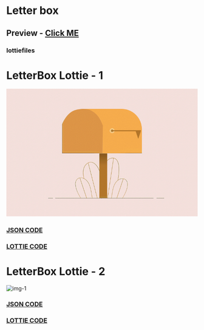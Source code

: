 # Letter box

## Preview - [Click ME](https://abrar1212.github.io/LOTTIEFILES/Letter%20Box/letter%20box.html)

### lottiefiles

# LetterBox Lottie - 1

![img-0](assets/Lottie_1.gif)

### [JSON CODE](./assets/Lottie_1/LetterBox.json)

### [LOTTIE CODE](./assets/Lottie_1/LetterBox.lottie)

# LetterBox Lottie - 2

![img-1](assets/Lottie_2.gif)

### [JSON CODE](./assets/Lottie_2/LetterBox.json)

### [LOTTIE CODE](./assets/Lottie_2/LetterBox.lottie)
